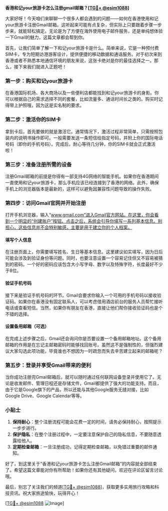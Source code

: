 **香港和记your旅游卡怎么注册gmail邮箱？[[TG💪+ @esim1088](https://t.me/s/esim1088)]**

大家好呀！今天咱们来聊聊一个很多人都会遇到的问题——如何在香港使用和记your旅游卡注册Gmail邮箱。这听起来可能有点复杂，但实际上只要跟着步骤一步步来，就能轻松搞定。无论是为了方便在海外使用电子邮件服务，还是单纯想体验一下Gmail的魅力，这篇文章都会帮到你。

首先，让我们简单了解一下和记your旅游卡是什么。简单来说，它是一种预付费SIM卡，专为短期访港游客设计，提供便捷的移动数据和通话服务。对于初次来到香港或者不熟悉本地通信环境的朋友来说，这张卡绝对是你的最佳选择之一。那么，接下来我们就进入正题吧！

### 第一步：购买和记your旅游卡

在香港国际机场、各大商场以及一些便利店都能找到和记your旅游卡的身影。你可以根据自己的需求选择不同的套餐，比如流量多、通话时间长之类的。购买时记得带上护照哦，因为这是实名制的要求。

### 第二步：激活你的SIM卡

拿到卡后，首先要做的就是激活它。通常情况下，激活过程非常简单，只需按照包装内的说明书操作即可。一般需要发送一条短信给指定号码，并附上你的国际电话号码（即你的手机号码）。完成后，耐心等待几分钟，你的SIM卡就会正式激活啦！

### 第三步：准备注册所需的设备

注册Gmail邮箱的前提是你得有一部支持4G网络的智能手机。如果你在香港期间一直使用和记your旅游卡，那么手机应该已经连接到了香港的网络。此外，确保手机上的浏览器版本是最新的，这样可以避免因兼容性问题导致的操作失败。

### 第四步：访问Gmail官网并开始注册

打开手机浏览器，输入“www.gmail.com”进入Gmail官方网站。在这里，你会看到一个明显的“创建账户”按钮。点击之后，系统会引导你填写一系列基本信息。别担心，这些信息并不会特别敏感，主要是用于建立你的个人档案。

#### 填写个人信息

在注册页面上，你需要填写姓名、生日等基本信息。这里建议如实填写，因为日后可能会涉及到验证身份等问题。同时，也要注意设置一个容易记住但又不容易被猜到的密码。一个好的密码应该包含大小写字母、数字以及特殊字符，长度最好不少于8位。

#### 验证手机号码

接下来是验证手机号码的环节。Gmail会要求你输入一个可用的手机号码以接收验证码。如果你在香港没有固定联系人，可以考虑借用酒店前台的服务人员帮忙接听电话或查看短信。当然，如果你有朋友在香港，直接让他们帮你接收验证码也是个不错的选择。

#### 设置备用邮箱（可选）

在完成上述步骤之后，Gmail还会询问你是否要设置一个备用邮箱地址。这个备用邮箱的作用是在忘记主邮箱密码时能够找回账号。虽然这不是强制性的，但强烈建议大家勾选此项功能，毕竟谁也不想因为一时疏忽而失去辛苦建立起来的邮箱呢？

### 第五步：登录并享受Gmail带来的便利

当你成功注册完Gmail邮箱后，就可以随时通过任何联网设备登录并使用它了。无论是收发邮件、管理日程还是存储文件，Gmail都提供了强大的功能支持。而且，由于它是Google旗下的产品，所以还能与其他Google服务无缝对接，比如Google Drive、Google Calendar等等。

### 小贴士

1. **保持耐心**：整个注册流程可能会花费一定的时间，请务必保持耐心，按照提示一步步进行。
2. **保护隐私**：在整个注册过程中，一定要注意保护自己的隐私信息，不要随意透露给他人。
3. **定期检查邮箱**：一旦注册成功，记得定期检查邮箱，以免错过重要的邮件通知。

好了，到这里关于“香港和记your旅游卡怎么注册Gmail邮箱”的内容就全部结束了。希望这篇文章能对你有所帮助！如果你还有其他疑问，欢迎在评论区留言讨论哦。

最后，别忘了关注我们的频道[[TG💪+ @esim1088](https://t.me/s/esim1088)]，获取更多实用旅行攻略和科技资讯。祝大家旅途愉快，玩得开心！

[[TG💪+ @esim1088](https://t.me/s/esim1088) ![Image](https://i.postimg.cc/4NQfJmqS/Snipaste-2025-05-13-00-14-12.png)]